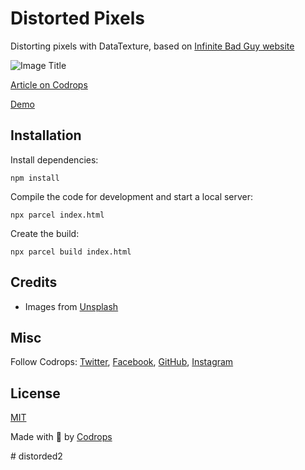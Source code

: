 # Distorted Pixels

Distorting pixels with DataTexture, based on [Infinite Bad Guy website](https://billie.withyoutube.com/)

![Image Title](https://tympanus.net/codrops/wp-content/uploads/2022/01/DistrotedPixels_feat.jpg)

[Article on Codrops](https://tympanus.net/codrops/?p=)

[Demo](http://tympanus.net/Development/DistortedPixels/)


## Installation

Install dependencies:

```
npm install
```

Compile the code for development and start a local server:

```
npx parcel index.html
```

Create the build:

```
npx parcel build index.html
```

## Credits

- Images from [Unsplash](https://unsplash.com/)

## Misc

Follow Codrops: [Twitter](http://www.twitter.com/codrops), [Facebook](http://www.facebook.com/codrops), [GitHub](https://github.com/codrops), [Instagram](https://www.instagram.com/codropsss/)

## License
[MIT](LICENSE)

Made with :blue_heart:  by [Codrops](http://www.codrops.com)





#   d i s t o r d e d 2  
 
